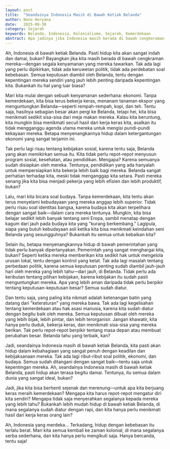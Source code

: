```yaml
---
layout: post
title:  "Seandainya Indonesia Masih di Bawah Ketiak Belanda"
author: Nono Heryana
date:   2025-08-30
category: Sejarah
keywords: Belanda, Indonesia, Kolonialisme, Sejarah, Kemerdekaan
abstract: Apa jadinya jika Indonesia masih berada di bawah cengkeraman Belanda? Artikel ini akan mengungkapkan “kebaikan” yang mungkin terjadi jika Indonesia belum merdeka.
---
```


Ah, Indonesia di bawah ketiak Belanda. Pasti hidup kita akan sangat indah dan damai, bukan? Bayangkan jika kita masih berada di bawah cengkraman mereka—dengan segala kenyamanan yang mereka tawarkan. Tak ada lagi yang perlu dipikirkan, tidak ada keruwetan politik, tidak ada perdebatan soal kebebasan. Semua keputusan diambil oleh Belanda, tentu dengan kepentingan mereka sendiri yang jauh lebih penting daripada kepentingan kita. Bukankah itu hal yang luar biasa?

Mari kita mulai dengan sebuah kenyamanan sederhana: ekonomi. Tanpa kemerdekaan, kita bisa terus bekerja keras, menanam tanaman ekspor yang menguntungkan Belanda—seperti rempah-rempah, kopi, dan teh. Tentu saja, hasilnya sebagian besar akan pergi ke Belanda, tetapi hei, kita bisa menikmati sedikit sisa-sisa dari meja makan mereka. Kalau kita beruntung, kita mungkin bisa menikmati secuil hasil dari kerja keras kita, asalkan itu tidak mengganggu agenda utama mereka untuk mengisi pundi-pundi kekayaan mereka. Betapa menyenangkannya hidup dalam ketergantungan ekonomi yang sangat terjamin ini.

Tak perlu lagi risau tentang kebijakan sosial, karena tentu saja, Belanda yang akan memikirkan semua itu. Kita tidak perlu repot-repot menyusun program sosial, kesehatan, atau pendidikan. Mengapa? Karena semuanya sudah disiapkan oleh mereka. Tentunya, pendidikan yang ada hanyalah untuk mempersiapkan kita bekerja lebih baik bagi mereka. Belanda sangat perhatian terhadap kita, meski tidak menganggap kita setara. Pasti mereka senang jika kita bisa menjadi pekerja yang lebih efisien dan lebih produktif, bukan?

Lalu, mari kita bicara soal budaya. Tanpa kemerdekaan, kita tentu akan terus menyelami kebudayaan yang mereka anggap lebih superior. Tidak perlu risau soal identitas bangsa, karena budaya kita akan terpelihara dengan sangat baik—dalam cara mereka tentunya. Mungkin, kita bisa belajar sedikit lebih banyak tentang seni Eropa, sambil menatap dengan kagum dari jauh pada budaya kita yang "kurang berkembang." Lagipula, siapa yang butuh kebudayaan asli ketika kita bisa menikmati keindahan seni Belanda yang sesungguhnya? Bukankah itu semua untuk kebaikan kita?

Selain itu, betapa menyenangkannya hidup di bawah pemerintahan yang tidak perlu banyak dipertanyakan. Pemerintah yang sangat menghargai kita, bukan? Seperti ketika mereka memberikan kita sedikit hak untuk mengelola urusan lokal, tentu dengan kontrol yang ketat. Tak ada lagi masalah tentang perbedaan politik, karena semua keputusan penting sudah diambil jauh-jauh hari oleh mereka yang lebih tahu—dari jauh, di Belanda. Tidak perlu ada keributan tentang pilihan kebijakan, karena kebijakan itu sudah pasti menguntungkan mereka. Apa yang lebih aman daripada tidak perlu berpikir tentang keputusan-keputusan besar? Semua sudah diatur.

Dan tentu saja, yang paling kita nikmati adalah ketenangan batin yang datang dari "keteraturan" yang mereka bawa. Tak ada lagi kegelisahan tentang kemerdekaan atau hak asasi manusia, karena kita sudah diatur dengan begitu baik oleh mereka. Semua keputusan dibuat oleh mereka yang lebih bijak, lebih pintar, dan lebih terorganisir. Jangan khawatir, kita hanya perlu duduk, bekerja keras, dan menikmati sisa-sisa yang mereka berikan. Tak perlu repot-repot berpikir tentang masa depan atau membuat perubahan besar. Belanda tahu yang terbaik, kan?

Jadi, seandainya Indonesia masih di bawah ketiak Belanda, kita pasti akan hidup dalam kebahagiaan yang sangat penuh dengan keadilan dan kebijaksanaan mereka. Tak ada lagi ribut-ribut soal politik, ekonomi, dan budaya. Semua sudah ditangani dengan sangat baik—tentu saja untuk kepentingan mereka. Ah, seandainya Indonesia masih di bawah ketiak Belanda, pasti hidup akan terasa begitu damai. Tentunya, itu semua dalam dunia yang sangat ideal, bukan?

Jadi, jika kita bisa berhenti sejenak dan merenung—untuk apa kita berjuang keras meraih kemerdekaan? Mengapa kita harus repot-repot mengatur diri kita sendiri? Mengapa tidak saja menyerahkan segalanya kepada mereka yang lebih tahu? Bukankah lebih mudah hidup di bawah ketiak Belanda, di mana segalanya sudah diatur dengan rapi, dan kita hanya perlu menikmati hasil dari kerja keras orang lain?

Ah, Indonesia yang merdeka... Terkadang, hidup dengan kebebasan itu terlalu berat. Mari kita semua kembali ke zaman kolonial, di mana segalanya serba sederhana, dan kita hanya perlu mengikuti saja. Hanya bercanda, tentu saja!
